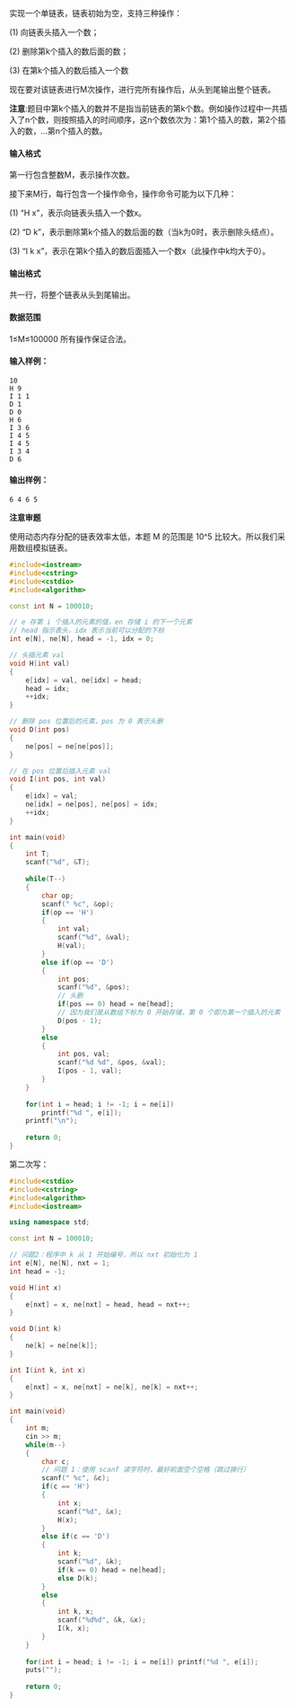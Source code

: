 实现一个单链表，链表初始为空，支持三种操作：

(1) 向链表头插入一个数；

(2) 删除第k个插入的数后面的数；

(3) 在第k个插入的数后插入一个数

现在要对该链表进行M次操作，进行完所有操作后，从头到尾输出整个链表。

**注意**:题目中第k个插入的数并不是指当前链表的第k个数。例如操作过程中一共插入了n个数，则按照插入的时间顺序，这n个数依次为：第1个插入的数，第2个插入的数，…第n个插入的数。

#### 输入格式

第一行包含整数M，表示操作次数。

接下来M行，每行包含一个操作命令，操作命令可能为以下几种：

(1) “H x”，表示向链表头插入一个数x。

(2) “D k”，表示删除第k个插入的数后面的数（当k为0时，表示删除头结点）。

(3) “I k x”，表示在第k个插入的数后面插入一个数x（此操作中k均大于0）。

#### 输出格式

共一行，将整个链表从头到尾输出。

#### 数据范围

1≤M≤100000
所有操作保证合法。

#### 输入样例：

```
10
H 9
I 1 1
D 1
D 0
H 6
I 3 6
I 4 5
I 4 5
I 3 4
D 6
```

#### 输出样例：

```
6 4 6 5
```



**注意审题**



使用动态内存分配的链表效率太低，本题 M 的范围是 10^5 比较大。所以我们采用数组模拟链表。



```cpp
#include<iostream>
#include<cstring>
#include<cstdio>
#include<algorithm>

const int N = 100010;

// e 存第 i 个插入的元素的值，en 存储 i 的下一个元素
// head 指示表头，idx 表示当前可以分配的下标
int e[N], ne[N], head = -1, idx = 0;

// 头插元素 val
void H(int val)
{
    e[idx] = val, ne[idx] = head;
    head = idx;
    ++idx;
}

// 删除 pos 位置后的元素，pos 为 0 表示头删
void D(int pos)
{
    ne[pos] = ne[ne[pos]];
}

// 在 pos 位置后插入元素 val
void I(int pos, int val)
{
    e[idx] = val;
    ne[idx] = ne[pos], ne[pos] = idx;
    ++idx;
}

int main(void)
{
    int T;
    scanf("%d", &T);
    
    while(T--)
    {
        char op;
        scanf(" %c", &op);
        if(op == 'H')
        {
            int val;
            scanf("%d", &val); 
            H(val);
        }
        else if(op == 'D')
        {
            int pos;
            scanf("%d", &pos);
            // 头删
            if(pos == 0) head = ne[head]; 
            // 因为我们是从数组下标为 0 开始存储，第 0 个即为第一个插入的元素
            D(pos - 1);
        }
        else
        {
            int pos, val;
            scanf("%d %d", &pos, &val);
            I(pos - 1, val);
        }
    }
    
    for(int i = head; i != -1; i = ne[i])
        printf("%d ", e[i]);
    printf("\n");
    
    return 0;
}
```



第二次写：

```cpp
#include<cstdio>
#include<cstring>
#include<algorithm>
#include<iostream>

using namespace std;

const int N = 100010;

// 问题2：程序中 k 从 1 开始编号，所以 nxt 初始化为 1
int e[N], ne[N], nxt = 1;
int head = -1;

void H(int x)
{
    e[nxt] = x, ne[nxt] = head, head = nxt++;
}

void D(int k)
{
    ne[k] = ne[ne[k]];
}

int I(int k, int x)
{
    e[nxt] = x, ne[nxt] = ne[k], ne[k] = nxt++;
}

int main(void)
{
    int m;
    cin >> m;
    while(m--)
    {
        char c;
        // 问题 1：使用 scanf 读字符时，最好前面空个空格（跳过换行）
        scanf(" %c", &c);
        if(c == 'H')
        {
            int x;
            scanf("%d", &x);
            H(x);
        }
        else if(c == 'D')
        {
            int k;
            scanf("%d", &k);
            if(k == 0) head = ne[head];
            else D(k);
        }
        else
        {
            int k, x;
            scanf("%d%d", &k, &x);
            I(k, x);
        }
    }
    
    for(int i = head; i != -1; i = ne[i]) printf("%d ", e[i]);
    puts("");
    
    return 0;
}
```

